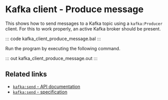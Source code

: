 # Kafka client - Produce message

This shows how to send messages to a Kafka topic using a `kafka:Producer` client. For this to work properly, an active Kafka broker should be present.

::: code kafka_client_produce_message.bal :::

Run the program by executing the following command.

::: out kafka_client_produce_message.out :::

## Related links
- [`kafka:send` - API documentation](https://lib.ballerina.io/ballerinax/kafka/3.4.0/clients/Producer#send)
- [`kafka:send` - specification](https://github.com/ballerina-platform/module-ballerinax-kafka/blob/master/docs/spec/spec.md#33-functions)
